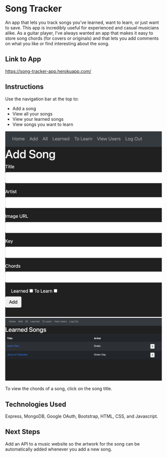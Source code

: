 # Song Tracker

An app that lets you track songs you've learned, want to learn, or just want to save. This app is incredibly useful for experienced and casual musicians alike. As a guitar player, I've always wanted an app that makes it easy to store song chords (for covers or originals) and that lets you add comments on what you like or find interesting about the song. 

## Link to App
https://song-tracker-app.herokuapp.com/
## Instructions

Use the navigation bar at the top to:
* Add a song
* View all your songs
* View your learned songs
* View songs you want to learn

![](images/../public/images/song-tracker-screenshot.png)
![](images/../public/images/song-tracker-screenshot-2.png)
    
To view the chords of a song, click on the song title.
## Technologies Used

Express, MongoDB, Google OAuth, Bootstrap, HTML, CSS, and Javascript.

## Next Steps

Add an API to a music website so the artwork for the song can be automatically added whenever you add a new song.